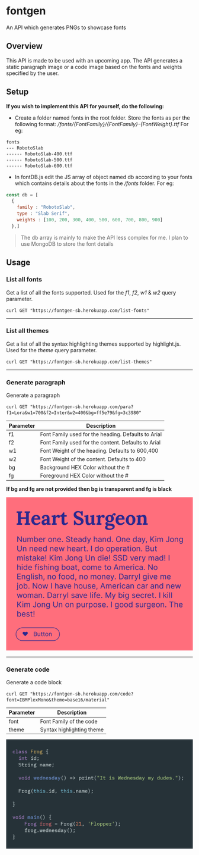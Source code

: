 # fontgen
An API which generates PNGs to showcase fonts

## Overview
This API is made to be used with an upcoming app. The API generates a static paragraph image or a code image based on the fonts and weights specified by the user.

## Setup
__If you wish to implement this API for yourself, do the following:__

* Create a folder named fonts in the root folder. Store the fonts as per the following format: _/fonts/{FontFamily}/{FontFamily}-{FontWeight}.ttf_
For eg: 
```
fonts
--- RobotoSlab
------ RobotoSlab-400.ttf
------ RobotoSlab-500.ttf
------ RobotoSlab-600.ttf
```

* In fontDB.js edit the JS array of object named db according to your fonts which contains details about the fonts in the _/fonts_ folder.
For eg: 
```js
const db = [
  {
    family : "RobotoSlab",
    type : "Slab Serif",
    weights : [100, 200, 300, 400, 500, 600, 700, 800, 900]
  },]
```
> The db array is mainly to make the API less complex for me. I plan to use MongoDB to store the font details

## Usage
### List all fonts
Get a list of all the fonts supported. Used for the _f1_, _f2_, _w1_ & _w2_ query parameter.
```shell
curl GET "https://fontgen-sb.herokuapp.com/list-fonts"
```

---

### List all themes
Get a list of all the syntax highlighting themes supported by highlight.js. Used for the _theme_ query parameter.

```shell
curl GET "https://fontgen-sb.herokuapp.com/list-themes"
```

---

### Generate paragraph
Generate a paragraph
```shell
curl GET "https://fontgen-sb.herokuapp.com/para?f1=Lora&w1=700&f2=Inter&w2=400&bg=ff5e79&fg=3c3980"
```

| Parameter | Description                                         |
|-----------|-----------------------------------------------------|
| f1        | Font Family used for the heading. Defaults to Arial |
| f2        | Font Family used for the content. Defaults to Arial |
| w1        | Font Weight of the heading. Defaults to 600,400     |
| w2        | Font Weight of the content. Defaults to 400         |
| bg        | Background HEX Color without the #                  |
| fg        | Foreground HEX Color without the #                  |

__If bg and fg are not provided then bg is transparent and fg is black__

<img src="https://github.com/ShreeyansB/fontgen/blob/main/ss1.png" width="600">

---

### Generate code
Generate a code block
```shell
curl GET "https://fontgen-sb.herokuapp.com/code?font=IBMPlexMono&theme=base16/material"
```

| Parameter | Description               |
|-----------|---------------------------|
| font      | Font Family of the code   |
| theme     | Syntax highlighting theme |

<img src="https://github.com/ShreeyansB/fontgen/blob/main/ss2.png" width="600">
